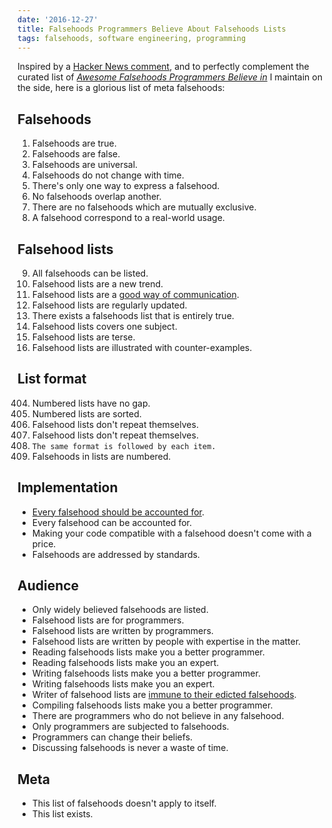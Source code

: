 ```yaml
---
date: '2016-12-27'
title: Falsehoods Programmers Believe About Falsehoods Lists
tags: falsehoods, software engineering, programming
---
```


Inspired by a [Hacker News
comment](https://news.ycombinator.com/item?id=13260149), and to perfectly
complement the curated list of [*Awesome Falsehoods Programmers Believe
in*](https://github.com/kdeldycke/awesome-falsehood) I maintain on the side,
here is a glorious list of meta falsehoods:

## Falsehoods

1. Falsehoods are true.
1. Falsehoods are false.
1. Falsehoods are universal.
1. Falsehoods do not change with time.
1. There's only one way to express a falsehood.
1. No falsehoods overlap another.
1. There are no falsehoods which are mutually exclusive.
1. A falsehood correspond to a real-world usage.

## Falsehood lists

9. All falsehoods can be listed.
1. Falsehood lists are a new trend.
1. Falsehood lists are a [good way of communication](http://cachestocaches.com/2019/8/myths-list-antipattern/).
1. Falsehood lists are regularly updated.
1. There exists a falsehoods list that is entirely true.
1. Falsehood lists covers one subject.
1. Falsehood lists are terse.
1. Falsehood lists are illustrated with counter-examples.

## List format

404. Numbered lists have no gap.
001. Numbered lists are sorted.
001. Falsehood lists don't repeat themselves.
001. Falsehood lists don't repeat themselves.
001. `The same format is followed by each item.`
001. Falsehoods in lists are numbered.

## Implementation

- [Every falsehood should be accounted for](https://twitter.com/hugojonker/status/1328373874589839361).
- Every falsehood can be accounted for.
- Making your code compatible with a falsehood doesn't come with a price.
- Falsehoods are addressed by standards.

## Audience

- Only widely believed falsehoods are listed.
- Falsehood lists are for programmers.
- Falsehood lists are written by programmers.
- Falsehood lists are written by people with expertise in the matter.
- Reading falsehoods lists make you a better programmer.
- Reading falsehoods lists make you an expert.
- Writing falsehoods lists make you a better programmer.
- Writing falsehoods lists make you an expert.
- Writer of falsehood lists are [immune to their edicted
  falsehoods](https://twitter.com/benjiweber/status/785422755843956736).
- Compiling falsehoods lists make you a better programmer.
- There are programmers who do not believe in any falsehood.
- Only programmers are subjected to falsehoods.
- Programmers can change their beliefs.
- Discussing falsehoods is never a waste of time.

## Meta

- This list of falsehoods doesn't apply to itself.
- This list exists.
